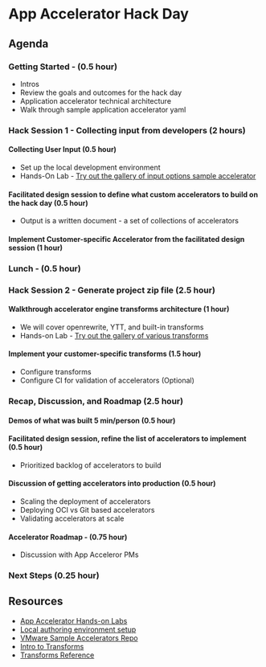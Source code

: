 # App Accelerator Hack Day

## Agenda
### Getting Started - (0.5 hour)
* Intros
* Review the goals and outcomes for the hack day
* Application accelerator technical architecture 
* Walk through sample application accelerator yaml
### Hack Session 1 - Collecting input from developers (2 hours)
#### Collecting User Input (0.5 hour)
* Set up the local development environment
* Hands-On Lab - [Try out the gallery of input options sample accelerator]([https://github.com/dipalpat/demo-input-types](https://github.com/dipalpat/app-accelerator-workshop))
#### Facilitated design session to define what custom accelerators to build on the hack day (0.5 hour)
* Output is a written document - a set of collections of accelerators
#### Implement Customer-specific Accelerator from the facilitated design session (1 hour)
### Lunch - (0.5 hour)
### Hack Session 2 - Generate project zip file (2.5 hour)
#### Walkthrough accelerator engine transforms architecture (1 hour)
* We will cover openrewrite, YTT, and built-in transforms
* Hands-on Lab -  [Try out the gallery of various transforms](https://github.com/dipalpat/app-accelerator-workshop)
#### Implement your customer-specific transforms (1.5 hour)
* Configure transforms
* Configure CI for validation of accelerators (Optional)
### Recap, Discussion, and Roadmap (2.5 hour)
#### Demos of what was built 5 min/person (0.5 hour)
#### Facilitated design session, refine the list of accelerators to implement (0.5 hour)
* Prioritized backlog of accelerators to build
#### Discussion of getting accelerators into production (0.5 hour)
* Scaling the deployment of accelerators
* Deploying OCI vs Git based accelerators
* Validating accelerators at scale
#### Accelerator Roadmap - (0.75 hour)
* Discussion with App Acceleror PMs
### Next Steps (0.25 hour)

## Resources	
* [App Accelerator Hands-on Labs](https://github.com/dipalpat/app-accelerator-workshop)
* [Local authoring environment setup](local-authoring.md)
* [VMware Sample Accelerators Repo](https://github.com/vmware-tanzu/application-accelerator-samples)
* [Intro to Transforms](https://docs.vmware.com/en/VMware-Tanzu-Application-Platform/1.5/tap/application-accelerator-creating-accelerators-transform-intro.html)
* [Transforms Reference](https://docs.vmware.com/en/VMware-Tanzu-Application-Platform/1.5/tap/application-accelerator-creating-accelerators-transforms-index.html)
  
